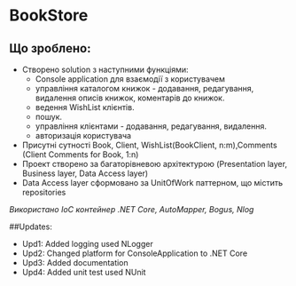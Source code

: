 # BookStore

## Що зроблено:
* Створено solution з наступними функціями:
    * Console application для взаємодії з користувачем
    * управління каталогом книжок - додавання, редагування, видалення описів книжок, коментарів до книжок.
    * ведення WishList клієнтів.
    * пошук. 
    * управління клієнтами - додавання, редагування, видалення.
    * авторизація користувача
* Присутні сутності Book, Client, WishList(BookClient, n:m),Comments (Client Comments for Book, 1:n) 
* Проект створено за багаторівневою архітектурою (Presentation layer, Business layer, Data Access layer)
* Data Access layer сформовано за UnitOfWork паттерном, що містить repositories

*Використано IoC контейнер .NET Core, AutoMapper, Bogus, Nlog*

##Updates:
* Upd1: Added logging used NLogger
* Upd2: Changed platform for ConsoleApplication to .NET Core
* Upd3: Added documentation
* Upd4: Added unit test used NUnit
